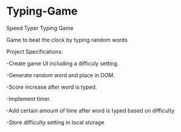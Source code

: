 # Typing-Game

Speed Typer Typing Game

Game to beat the clock by typing random words

Project Specifications:

-Create game UI including a difficuly setting.

-Generate random word and place in DOM.

-Score increase after word is typed.

-Implement timer.

-Add certain amount of time after word is typed based on difficulty

-Store difficulty setting in local storage
